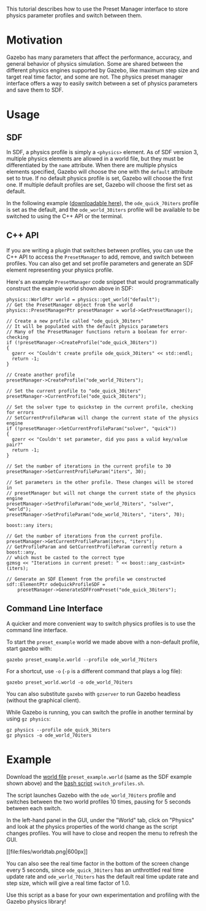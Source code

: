 This tutorial describes how to use the Preset Manager interface to store
physics parameter profiles and switch between them.

# Motivation
Gazebo has many parameters that affect the performance, accuracy, and general
behavior of physics simulation. Some are shared between the different physics
engines supported by Gazebo, like maximum step size and target real time
factor, and some are not. The physics preset manager interface offers a way to
easily switch between a set of physics parameters and save them to SDF.

# Usage

## SDF
In SDF, a physics profile is simply a `<physics>` element. As of SDF version 3,
multiple physics elements are allowed in a world file, but they must be
differentiated by the `name` attribute. When there are multiple physics elements
specified, Gazebo will choose the one with the `default` attribute set to true.
If no default physics profile is set, Gazebo will choose the first one. If
multiple default profiles are set, Gazebo will choose the first set as default.

In the following example
([downloadable here](https://bitbucket.org/osrf/gazebo_tutorials/raw/default/preset_manager/files/preset_example.world)),
the `ode_quick_70iters` profile is set as the default, and the `ode_world_30iters`
profile will be available to be switched to using the C++ API or the terminal.

<include src='https://bitbucket.org/osrf/gazebo_tutorials/raw/default/preset_manager/files/preset_example.world'/>

## C++ API
If you are writing a plugin that switches between profiles, you can use the C++
API to access the `PresetManager` to add, remove, and switch between profiles.
You can also get and set profile parameters and generate an SDF element
representing your physics profile.

Here's an example `PresetManager` code snippet that would programmatically
construct the example world shown above in SDF:

```
physics::WorldPtr world = physics::get_world("default");
// Get the PresetManager object from the world
physics::PresetManagerPtr presetManager = world->GetPresetManager();

// Create a new profile called "ode_quick_30iters"
// It will be populated with the default physics parameters
// Many of the PresetManager functions return a boolean for error-checking
if (!presetManager->CreateProfile("ode_quick_30iters"))
{
  gzerr << "Couldn't create profile ode_quick_30iters" << std::endl;
  return -1;
}

// Create another profile
presetManager->CreateProfile("ode_world_70iters");

// Set the current profile to "ode_quick_30iters"
presetManager->CurrentProfile("ode_quick_30iters");

// Set the solver type to quickstep in the current profile, checking for errors
// SetCurrentProfileParam will change the current state of the physics engine
if (!presetManager->SetCurrentProfileParam("solver", "quick"))
{
  gzerr << "Couldn't set parameter, did you pass a valid key/value pair?"
  return -1;
}

// Set the number of iterations in the current profile to 30
presetManager->SetCurrentProfileParam("iters", 30);

// Set parameters in the other profile. These changes will be stored in
// presetManager but will not change the current state of the physics engine
presetManager->SetProfileParam("ode_world_70iters", "solver", "world");
presetManager->SetProfileParam("ode_world_70iters", "iters", 70);

boost::any iters;

// Get the number of iterations from the current profile.
presetManager->GetCurrentProfileParam(iters, "iters");
// GetProfileParam and GetCurrentProfileParam currently return a boost::any,
// which must be casted to the correct type
gzmsg << "Iterations in current preset: " << boost::any_cast<int>(iters);

// Generate an SDF Element from the profile we constructed
sdf::ElementPtr odeQuickProfileSDF =
    presetManager->GenerateSDFFromPreset("ode_quick_30iters");
```

## Command Line Interface
A quicker and more convenient way to switch physics profiles is to use the
command line interface.

To start the `preset_example` world we made above with a non-default profile,
start gazebo with:

```
gazebo preset_example.world --profile ode_world_70iters
```

For a shortcut, use `-o` (`-p` is a different command that plays a log file):

```
gazebo preset_world.world -o ode_world_70iters
```

You can also substitute `gazebo` with `gzserver` to run Gazebo headless
(without the graphical client).

While Gazebo is running, you can switch the profile in another terminal
by using `gz physics`:

```
gz physics --profile ode_quick_30iters
gz physics -o ode_world_70iters
```

# Example

Download the
[world file](https://bitbucket.org/osrf/gazebo_tutorials/raw/default/preset_manager/files/preset_example.world)
`preset_example.world` (same as the SDF example shown above) and the
[bash script](https://bitbucket.org/osrf/gazebo_tutorials/raw/default/preset_manager/files/switch_profiles.sh)
`switch_profiles.sh`.

<include src='https://bitbucket.org/osrf/gazebo_tutorials/raw/default/preset_manager/files/switch_profiles.sh'/>

The script launches Gazebo with the `ode_world_70iters` profile and switches between
the two world profiles 10 times, pausing for 5 seconds between each switch.

In the left-hand panel in the GUI, under the "World" tab, click on "Physics" and look
at the physics properties of the world change as the script changes profiles. You will have
to close and reopen the menu to refresh the GUI.

[[file:files/worldtab.png|600px]]

You can also see the real time factor in the bottom of the screen change every 5 seconds,
since `ode_quick_30iters` has an unthrottled real time update rate and `ode_world_70iters` has
the default real time update rate and step size, which will give a real time factor of 1.0.

Use this script as a base for your own experimentation and profiling with the Gazebo physics
library!
